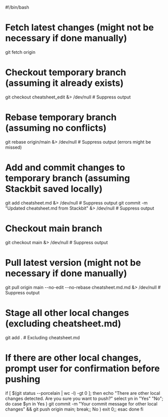 #!/bin/bash

# Fetch latest changes (might not be necessary if done manually)
git fetch origin

# Checkout temporary branch (assuming it already exists)
git checkout cheatsheet_edit &> /dev/null  # Suppress output

# Rebase temporary branch (assuming no conflicts)
git rebase origin/main &> /dev/null  # Suppress output (errors might be missed)

# Add and commit changes to temporary branch (assuming Stackbit saved locally)
git add cheatsheet.md &> /dev/null  # Suppress output
git commit -m "Updated cheatsheet.md from Stackbit" &> /dev/null  # Suppress output

# Checkout main branch
git checkout main &> /dev/null  # Suppress output

# Pull latest version (might not be necessary if done manually)
git pull origin main --no-edit --no-rebase cheatsheet.md.md &> /dev/null  # Suppress output

# Stage all other local changes (excluding cheatsheet.md)
git add .  # Excluding cheatsheet.md

# If there are other local changes, prompt user for confirmation before pushing
if [ $(git status --porcelain | wc -l) -gt 0 ]; then
  echo "There are other local changes detected. Are you sure you want to push?"
  select yn in "Yes" "No"; do
    case $yn in
      Yes ) git commit -m "Your commit message for other local changes" && git push origin main; break;;
      No ) exit 0;;
    esac
  done
fi

